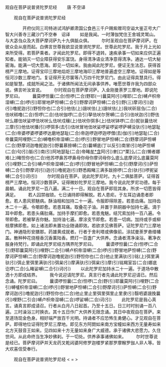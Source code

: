   观自在菩萨说普贤陀罗尼经
　　唐 不空译




　　观自在菩萨说普贤陀罗尼经

　　　　开府仪同三司特进试鸿胪卿肃国公食邑三千户赐紫赠司空谥大鉴正号大广智大兴善寺三藏沙门不空奉　诏译
　　如是我闻。一时薄伽梵住王舍城灵鹫山。与大苾刍众及大菩萨摩诃萨九十九俱胝众俱。
　　尔时圣观自在菩萨摩诃萨。在彼众会从座而起。白佛言世尊我欲显说普贤陀罗尼。世尊此陀罗尼。我于月上光如来所受得。若菩萨乘者。才闻此陀罗尼。即得不退转。速疾承事一切如来应供正遍知者。能销灭一切业障获得安乐富饶。身得清净语业清净意得清净。通达一切大秘密海。能满一切大愿海。即见一切如来。我由闻此陀罗尼。便证无生法忍。获得首楞严三摩地。证得宝印三摩地焰炬三摩地海印三摩地普遍虚空三摩地。证得如是等恒河沙数三摩地门。复证得开无尽箧等八万四千陀罗尼门。由此证得具慧具行。得如是智慧。成就所闻之法。于诸佛所闻法无间承事供养。唯愿世尊许我为四部众说。佛言听汝宣说。
　　尔时观自在菩萨摩诃萨。入金刚曼荼罗三摩地。即说陀罗尼曰。
　　曩莫啰怛曩(二合)怛啰(二合)野耶(一)曩莫阿(引)哩耶(二合)嚩卢枳帝湿嚩(二合)啰(引)耶冒地萨怛嚩(二合引)野摩诃萨怛嚩(二合引)野(三)摩诃(引)迦(引)噜抳迦(引)野怛你也(二合引)他佉(上)誐吠佉(上)誐吠佉(上)我吠斫屈刍(二合)佉吠秫噜(二合)怛啰(二合)佉吠伽啰(二合引)拏佉吠尔贺嚩(二合引)佉吠迦(引)野佉吠么娜佉吠娑啰佉吠吠么佉吠戍穰(上)佉吠你弭多(上)佉吠钵啰(二合)抳驮曩佉吠三摩(引)他佉吠播(引)啰弭多(去引)佉吠冒地佉吠娑啰娑啰娑啰萨嚩没驮(引)地瑟耻(二合)帝婆啰婆啰婆啰达磨地瑟耻(二合)帝迦啰迦啰迦啰僧(去)伽(引)地瑟耻(二合)帝曩莫阿哩野(二合)嚩噜枳帝湿嚩(二合)啰(引)野冒地萨怛嚩(二合)野摩诃萨怛嚩(二合)野摩诃迦噜抳迦(引)野曩慕捺嚩(二合)曩嚩底(丁以反引)南冒(引)地萨怛嚩(二合)句(引)胝(引)南(引)阿地瑟耻(二合)帝睹[牟*含](引)阿(引)聿[口*栗]么(二合)懒者娜难(上)睹怛你也(二合)他苏啰鼻苏啰鼻母你母你摩诃母你么底么底摩诃么底曩莫阿(引)哩野(二合引)嚩卢枳帝湿嚩(二合)啰(引)野冒地萨怛嚩(二合引)野摩诃(引)萨怛嚩(二合引)野摩诃(引)迦(引)噜抳迦(引)野悉殿睹三满多跋捺啰(二合)驮(引)啰抳娑嚩(二合引)诃(引)
　　尔时观自在菩萨。说此陀罗尼时。九十二俱胝菩萨。证得首楞严三摩地。恒河沙数菩萨。证得微妙陀罗尼三摩地。我今说此陀罗尼功德。每于晨朝。诵此陀罗尼一百八遍。满二十一日。观自在菩萨即现其身。所求一切愿皆得满足。
　　若人囚禁枷锁。七日诵持即得解脱。若人患疟。于左耳边诵患者即愈。若人患风邪魅病。酥油相和加持二十一遍。令服即得除差。若患齿痛。加持齿木二十一遍。令嚼即愈。若患耳痛。取叠花子油。并置于熟铜器中加持七遍。滴于耳中即愈。若患头痛肚痛。加持手摩扪即愈。若患鬼魅。结咒索加持一百八遍。令带即愈。若被拏吉你魅。加持油七遍。摩涂支节即愈。若患一切病。加持或手或柳枝摩拂即愈。如上诸法即未置功业随诵即效。若欲求见佛菩萨。证陀罗尼门三摩地门。神通隐形安膳那。药雄黄成就者。行者于舍利塔或佛像前。涂拭曼荼罗悬缯幡盖。散种种花烧檀香沉香薰陆香。燃灯一百盏广大供养。念诵者清净澡浴。著净衣服身持梵行。即诵此陀罗尼结方隅界陀罗尼曰。
　　曩谟啰怛曩(二合)怛啰(二合引)野耶曩莫阿(引)哩野(二合引)嚩卢枳帝湿嚩(二合)啰(引)野冒地萨怛嚩(二合)野摩诃萨怛嚩(二合)野摩诃迦噜抳迦(引)野怛你也(二合)他止里满驮(引)铭(上)弭里满驮(引)弭止里弭里满驮(引)弭枲(引)摩满驮(引)弭枲(引)摩(引)铭羯室旨(二合)娜底讫啰(二合)么睹娑嚩(二合引)诃(引)
　　以此陀罗尼加持水二十一遍。于道场中散洒十方即成结界。
　　我今说迎请陀罗尼。真言行者先诵此陀罗尼迎请已。然后念诵。陀罗尼曰。
　　曩谟啰怛曩(二合)怛啰(二合)野(引)耶曩莫阿(引)哩野(二合引)嚩嚧枳帝湿嚩(二合)啰(引)野冒地萨怛嚩(二合引)野摩诃(引)萨怛嚩(二合引)野摩诃迦(引)噜抳迦(引)野怛你也(二合)他止里止里弭里弭里止里隶(引)翳呬婆誐挽曩(引)哩野(二引合)嚩卢枳帝湿嚩(二合)啰娑嚩(二合)诃(引)
　　此陀罗尼是我心真言。诵真言即成请召。行者从白月八日起首。乃至十五日。日三时时别诵一百八遍。三时澡浴三时换衣。其十五日作广大供养无限念诵。其日中夜观自在菩萨。来至道场现金色身。相好端严放百千光明。持诵者不应恐怖生勇健心。才见观自在菩萨。即得地位证得陀罗尼三摩地。即见东方阿閦如来南方宝幢如来西方无量寿如来北方天鼓音王如来。见四如来十方无量如来身广大威德。承于诸佛大悲愿力。久住世间。从此命终当生净妙佛刹。于一切处。供养承事诸佛如来。
　　尔时世尊说是经已。菩萨摩诃萨并天龙药叉乾闼婆阿修罗迦楼罗紧那罗摩睺罗伽人非人等。皆大欢喜信受奉行。

　　观自在菩萨说普贤陀罗尼经
< =  >

